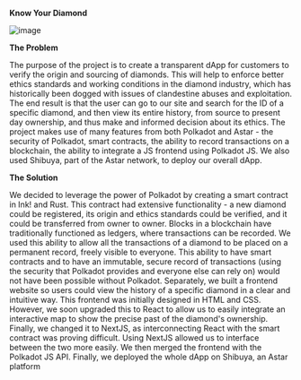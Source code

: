 **Know Your Diamond**

![image](https://github.com/TomSmail/EasyAHackathon/assets/67635582/70d2dc2b-dc23-4aea-ac47-0940c21e7a7c)

**The Problem**

The purpose of the project is to create a transparent dApp for customers to verify the origin and sourcing of diamonds. This will help to enforce better ethics standards and working conditions in the diamond industry, which has historically been dogged with issues of clandestine abuses and exploitation. The end result is that the user can go to our site and search for the ID of a specific diamond, and then view its entire history, from source to present day ownership, and thus make and informed decision about its ethics. The project makes use of many features from both Polkadot and Astar - the security of Polkadot, smart contracts, the ability to record transactions on a blockchain, the ability to integrate a JS frontend using Polkadot JS. We also used Shibuya, part of the Astar network, to deploy our overall dApp.

**The Solution**

We decided to leverage the power of Polkadot by creating a smart contract in Ink! and Rust. This contract had extensive functionality - a new diamond could be registered, its origin and ethics standards could be verified, and it could be transferred from owner to owner. Blocks in a blockchain have traditionally functioned as ledgers, where transactions can be recorded. We used this ability to allow all the transactions of a diamond to be placed on a permanent record, freely visible to everyone. This ability to have smart contracts and to have an immutable, secure record of transactions (using the security that Polkadot provides and everyone else can rely on) would not have been possible without Polkadot. Separately, we built a frontend website so users could view the history of a specific diamond in a clear and intuitive way. This frontend was initially designed in HTML and CSS. However, we soon upgraded this to React to allow us to easily integrate an interactive map to show the precise past of the diamond's ownership. Finally, we changed it to NextJS, as interconnecting React with the smart contract was proving difficult. Using NextJS allowed us to interface between the two more easily. We then merged the frontend with the Polkadot JS API.  Finally, we deployed the whole dApp on Shibuya, an Astar platform
